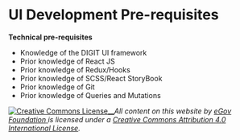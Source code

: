 # UI Development Pre-requisites

**Technical pre-requisites**

* Knowledge of the DIGIT UI framework
* Prior knowledge of React JS
* Prior knowledge of Redux/Hooks
* Prior knowledge of SCSS/React StoryBook
* Prior knowledge of Git
* Prior knowledge of Queries and Mutations

[![Creative Commons License](https://i.creativecommons.org/l/by/4.0/80x15.png)\_\_](http://creativecommons.org/licenses/by/4.0/)_All content on this website by_ [_eGov Foundation_ ](https://egov.org.in/)_is licensed under a_ [_Creative Commons Attribution 4.0 International License_](http://creativecommons.org/licenses/by/4.0/)_._
